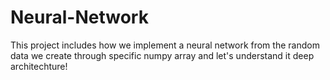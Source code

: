 # Neural-Network
This project includes how we implement a neural network from the random data we create through specific numpy array and let's understand it deep architechture!
